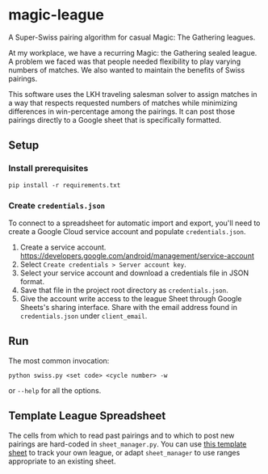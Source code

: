 # magic-league

A Super-Swiss pairing algorithm for casual Magic: The Gathering leagues.

At my workplace, we have a recurring Magic: the Gathering sealed league. A
problem we faced was that people needed flexibility to play varying numbers of
matches. We also wanted to maintain the benefits of Swiss pairings.

This software uses the LKH traveling salesman solver to assign matches in a way
that respects requested numbers of matches while minimizing differences in
win-percentage among the pairings. It can post those pairings directly to a
Google sheet that is specifically formatted.

## Setup

### Install prerequisites

```
pip install -r requirements.txt
```

### Create `credentials.json`

To connect to a spreadsheet for automatic import and export, you'll need to
create a Google Cloud service account and populate `credentials.json`.

1.  Create a service account.
    https://developers.google.com/android/management/service-account
1.  Select `Create credentials > Server account key`.
1.  Select your service account and download a credentials file in JSON format.
1.  Save that file in the project root directory as `credentials.json`.
1.  Give the account write access to the league Sheet through Google Sheets's
    sharing interface. Share with the email address found in `credentials.json`
    under `client_email`.

## Run

The most common invocation:

```
python swiss.py <set code> <cycle number> -w
```

or `--help` for all the options.

## Template League Spreadsheet

The cells from which to read past pairings and to which to post new pairings are
hard-coded in `sheet_manager.py`. You can use [this template sheet][1] to track
your own league, or adapt `sheet_manager` to use ranges appropriate to an
existing sheet.

[1]: https://docs.google.com/spreadsheets/d/1wDgi1rTJ3bq7-i91jEPzho4gVGx2SAaKOSALNtz41CA/edit?usp=sharing
